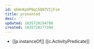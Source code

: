 ```yaml
---
id: mhHnKpUPQq15Q07VIjFim
title: presented
desc: ''
updated: 1635728194798
created: 1635728177204
---
```


- [[p.instanceOf]] [[c.ActivityPredicate]]
